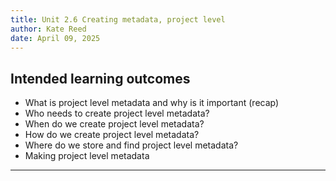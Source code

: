 ```yaml
---
title: Unit 2.6 Creating metadata, project level
author: Kate Reed
date: April 09, 2025
---
```


## Intended learning outcomes 

- What is project level metadata and why is it important (recap)
- Who needs to create project level metadata?
- When do we create project level metadata?
- How do we create project level metadata?
- Where do we store and find project level metadata?
- Making project level metadata

---

